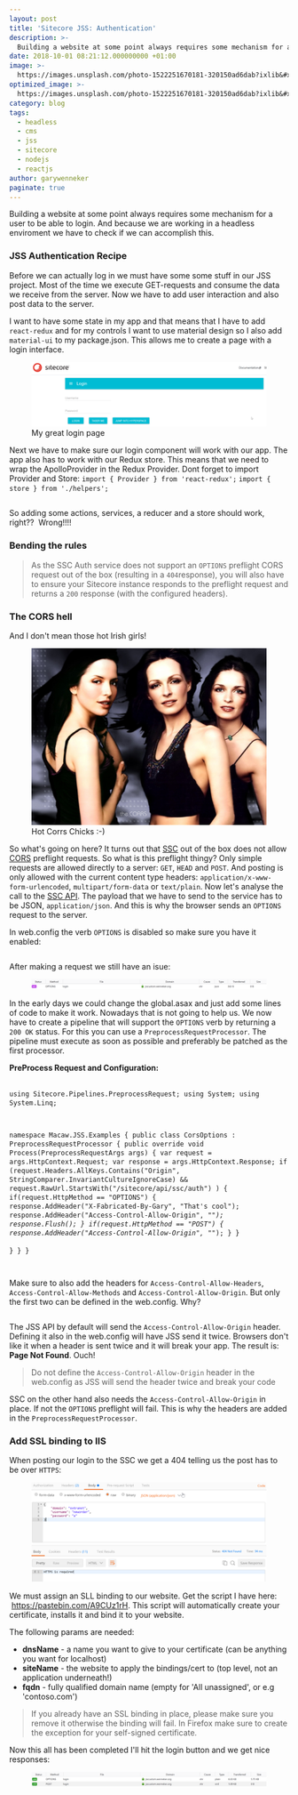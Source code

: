 ```yaml
---
layout: post
title: 'Sitecore JSS: Authentication'
description: >-
  Building a website at some point always requires some mechanism for a user to be able to login. And because we are working in a headless enviroment we have to check if we can accomplish this. JSS Authentication RecipeBefore we can actually log in we must have some some stuff
date: 2018-10-01 08:21:12.000000000 +01:00
image: >-
  https://images.unsplash.com/photo-1522251670181-320150ad6dab?ixlib&#x3D;rb-0.3.5&amp;q&#x3D;80&amp;fm&#x3D;jpg&amp;crop&#x3D;entropy&amp;cs&#x3D;tinysrgb&amp;w&#x3D;1080&amp;fit&#x3D;max&amp;ixid&#x3D;eyJhcHBfaWQiOjExNzczfQ&amp;s&#x3D;d02ee4c290d48395aaf8dfe347476c67
optimized_image: >-
  https://images.unsplash.com/photo-1522251670181-320150ad6dab?ixlib&#x3D;rb-0.3.5&amp;q&#x3D;80&amp;fm&#x3D;jpg&amp;crop&#x3D;entropy&amp;cs&#x3D;tinysrgb&amp;w&#x3D;1080&amp;fit&#x3D;max&amp;ixid&#x3D;eyJhcHBfaWQiOjExNzczfQ&amp;s&#x3D;d02ee4c290d48395aaf8dfe347476c67
category: blog
tags:
  - headless
  - cms
  - jss
  - sitecore
  - nodejs
  - reactjs
author: garywenneker
paginate: true
---
```

<p>Building a website at some point always requires some mechanism for a user to be able to login. And because we are working in a headless enviroment we have to check if we can accomplish this.</p><p> </p><h3 id="jss-authentication-recipe">JSS Authentication Recipe</h3><p>Before we can actually log in we must have some some stuff in our JSS project. Most of the time we execute GET-requests and consume the data we receive from the server. Now we have to add user interaction and also post data to the server.</p><p>I want to have some state in my app and that means that I have to add <code>react-redux</code> and for my controls I want to use material design so I also add <code>material-ui</code> to my package.json. This allows me to create a page with a login interface.</p><figure class="kg-image-card kg-width-full"><img src="/assets/img/uploads/2018/09/login.png" class="kg-image"><figcaption>My great login page</figcaption></figure><p>Next we have to make sure our login component will work with our app. The app also has to work with our Redux store. This means that we need to wrap the ApolloProvider in the Redux Provider. Dont forget to import Provider and Store: <code>import { Provider } from 'react-redux';</code> <code>import { store } from './helpers';</code></p><pre class="language-jsx line-numbers"><code><script>
const AppRoot = ({ path, Router, graphQLClient }) => {
  const routeRenderFunction = (props) => <RouteHandler route={props} />;
  return (
    <Provider store={store}>
      <ApolloProvider client={graphQLClient}>
        <SitecoreContext componentFactory={componentFactory} contextFactory={SitecoreContextFactory}>
          <Router location={path} context={{}}>
            <Switch>
              {routePatterns.map((routePattern) => (
                <Route key={routePattern} path={routePattern} render={routeRenderFunction} />
              ))}
            </Switch>
          </Router>
        </SitecoreContext>
      </ApolloProvider>
    </Provider>
  );
};

export default AppRoot;
</script></code></pre><p>So adding some actions, services, a reducer and a store should work, right??  Wrong!!!!</p><h3 id="bending-the-rules">Bending the rules</h3><blockquote>As the SSC Auth service does not support an <code>OPTIONS</code> preflight CORS request out of the box (resulting in a <code>404</code>response), you will also have to ensure your Sitecore instance responds to the preflight request and returns a <code>200</code> response (with the configured headers).</blockquote><h3 id="the-cors-hell">The CORS hell</h3><p>And I don't mean those hot Irish girls!</p><figure class="kg-image-card"><img src="/assets/img/uploads/2018/09/The-Corrs-the-corrs-26422784-1024-768.jpg" class="kg-image"><figcaption>Hot Corrs Chicks :-)</figcaption></figure><p>So what's going on here? It turns out that <a href="https://doc.sitecore.net/sitecore_experience_platform/developing/developing_with_sitecore/sitecoreservicesclient/sitecoreservicesclient">SSC</a> out of the box does not allow <a href="https://developer.mozilla.org/en-US/docs/Web/HTTP/CORS">CORS</a> preflight requests. So what is this preflight thingy? Only simple requests are allowed directly to a server: <code>GET</code>, <code>HEAD</code> and <code>POST</code>. And posting is only allowed with the current content type headers: <code>application/x-www-form-urlencoded</code>, <code>multipart/form-data</code> or <code>text/plain</code>. Now let's analyse the call to the <a href="https://doc.sitecore.net/sitecore_experience_platform/developing/developing_with_sitecore/sitecoreservicesclient/the_restful_api_for_the_itemservice">SSC API</a>. The payload that we have to send to the service has to be JSON, <code>application/json</code>. And this is why the browser sends an <code>OPTIONS</code> request to the server.</p><p>In web.config the verb <code>OPTIONS</code> is disabled so make sure you have it enabled:</p><pre class="language-xml line-numbers"><code><script>
    <security>
      <requestFiltering>
        <requestLimits maxAllowedContentLength="524288000" />
        <verbs allowUnlisted="true">
          <add verb="OPTIONS" allowed="true" />
          <add verb="PUT" allowed="false" />
          <add verb="DELETE" allowed="false" />
          <add verb="DEBUG" allowed="false" />
        </verbs>
      </requestFiltering>
    </security>
</script></code></pre><p>After making a request we still have an isue:</p><figure class="kg-image-card kg-width-full"><img src="/assets/img/uploads/2018/09/405-1.png" class="kg-image"></figure><p>In the early days we could change the global.asax and just add some lines of code to make it work. Nowadays that is not going to help us. We now have to create a pipeline that will support the <code>OPTIONS</code> verb by returning a <code>200 OK</code> status. For this you can use a <code>PreprocessRequestProcessor</code>. The pipeline must execute as soon as possible and preferably be patched as the first processor.</p><p><strong>PreProcess Request and Configuration:</strong></p><pre class="language-csharp line-numbers"><code>
using Sitecore.Pipelines.PreprocessRequest;
using System;
using System.Linq;

namespace Macaw.JSS.Examples
{
    public class CorsOptions : PreprocessRequestProcessor
    {
        public override void Process(PreprocessRequestArgs args)
        {
            var request = args.HttpContext.Request;
            var response = args.HttpContext.Response;
            if (request.Headers.AllKeys.Contains("Origin", StringComparer.InvariantCultureIgnoreCase) &&
                request.RawUrl.StartsWith("/sitecore/api/ssc/auth")
                )
            {
                if(request.HttpMethod == "OPTIONS")
                {
                    response.AddHeader("X-Fabricated-By-Gary", "That's cool");
                    response.AddHeader("Access-Control-Allow-Origin", "*");
                    response.Flush();
                }
                if(request.HttpMethod == "POST")
                {
                    response.AddHeader("Access-Control-Allow-Origin", "*");
                }
            }               
        }
    }
}
</code></pre><pre class="language-xml line-numbers"><code><script>
<configuration xmlns:patch="http://www.sitecore.net/xmlconfig/">
  <sitecore>
    <pipelines>
      <preprocessRequest>
        <processor type="Macaw.JSS.Examples.CorsOptions, Macaw.JSS.Examples"
         patch:before="*[@type='Sitecore.Pipelines.PreprocessRequest.NormalizeRawUrl, Sitecore.Kernel']">
        </processor>
      </preprocessRequest>
    </pipelines>
  </sitecore>
</configuration>
</script></code></pre><p>Make sure to also add the headers for <code>Access-Control-Allow-Headers</code>, <code>Access-Control-Allow-Methods</code> and <code>Access-Control-Allow-Origin</code>. But only the first two can be defined in the web.config. Why?</p><pre class="language-xml line-numbers"><code><script>
    <httpProtocol>
      <customHeaders>
        <remove name="X-Powered-By" />
		<add name="Access-Control-Allow-Headers" value="origin, content-type, accept" />
		<add name="Access-Control-Allow-Methods" value="*" />
      </customHeaders>
    </httpProtocol>
</script></code></pre><p> The JSS API by default will send the <code>Access-Control-Allow-Origin</code> header. Defining it also in the web.config will have JSS send it twice. Browsers don't like it when a header is sent twice and it will break your app. The result is: <strong>Page Not Found</strong>. Ouch!</p><blockquote>Do not define the <code>Access-Control-Allow-Origin</code> header in the web.config as JSS will send the header twice and break your code</blockquote><p>SSC on the other hand also needs the <code>Access-Control-Allow-Origin</code> in place. If not the <code>OPTIONS</code> preflight will fail. This is why the headers are added in the <code>PreprocessRequestProcessor</code>.</p><h3 id="add-ssl-binding-to-iis">Add SSL binding to IIS</h3><p>When posting our login to the SSC we get a 404 telling us the post has to be over <code>HTTPS</code>:</p><figure class="kg-image-card kg-width-full"><img src="/assets/img/uploads/2018/09/2018-09-26-09_12_52-Postman.png" class="kg-image"></figure><p>We must assign an SLL binding to our website. Get the script I have here:  <a href="https://pastebin.com/A9CUz1rH">https://pastebin.com/A9CUz1rH</a>. This script will automatically create your certificate, installs it and bind it to your website.</p><p>The following params are needed:</p><ul><li><strong>dnsName</strong> - a name you want to give to your certificate (can be anything you want for localhost)</li><li><strong>siteName</strong> - the website to apply the bindings/cert to (top level, not an application underneath!)</li><li><strong>fqdn</strong> - fully qualified domain name (empty for 'All unassigned', or e.g 'contoso.com')</li></ul><blockquote>If you already have an SSL binding in place, please make sure you remove it otherwise the binding will fail. In Firefox make sure to create the exception for your self-signed certificate.</blockquote><p>Now this all has been completed I'll hit the login button and we get nice responses:</p><figure class="kg-image-card kg-width-full"><img src="/assets/img/uploads/2018/09/200ok.png" class="kg-image"></figure>
